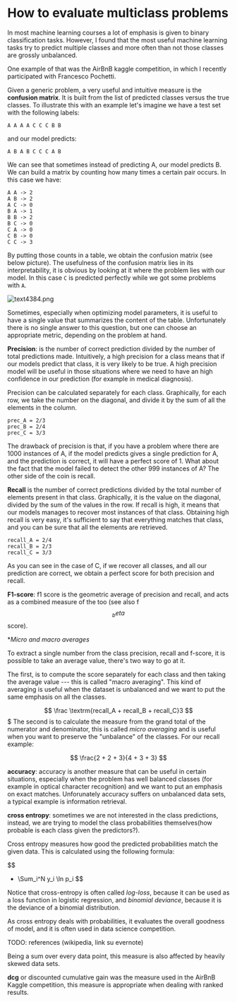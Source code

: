 # How to evaluate multiclass problems

In most machine learning courses a lot of emphasis is given to binary classification tasks. However, I found that the most useful machine learning tasks try to predict multiple classes and more often than not those classes are grossly unbalanced.

One example of that was the AirBnB kaggle competition, in which I recently participated with Francesco Pochetti.

Given a generic problem, a very useful and intuitive measure is the **confusion matrix**. It is built from the list of predicted classes versus the true classes. To illustrate this with an example let's imagine we have a test set with the following labels:

```
A A A A C C C B B
```

and our model predicts:

```
A B A B C C C A B
```

We can see that sometimes instead of predicting A, our model predicts B. We can build a matrix by counting how many times a certain pair occurs. In this case we have:

```
A A -> 2
A B -> 2
A C -> 0
B A -> 1
B B -> 2
B C -> 0
C A -> 0
C B -> 0
C C -> 3
```

By putting those counts in a table, we obtain the confusion matrix (see below picture). The usefulness of the confusion matrix lies in its interpretability, it is obvious by looking at it where the problem lies with our model. In this case ``C`` is predicted perfectly while we got some problems with ``A``.

![text4384.png]({{site.baseurl}}/blog/drafts/text4384.png)

Sometimes, especially when optimizing model parameters, it is useful to have a single value that summarizes the content of the table. Unfortunately there is no single answer to this question, but one can choose an appropriate metric, depending on the problem at hand.

**Precision**: is the number of correct prediction divided by the number of total predictions made. Intuitively, a high precision for a class means that if our models predict that class, it is very likely to be true. A high precision model will be useful in those situations where we need to have an high confidence in our prediction (for example in medical diagnosis).

Precision can be calculated separately for each class. Graphically, for each row, we take the number on the diagonal, and divide it by the sum of all the elements in the column.

```
prec_A = 2/3
prec_B = 2/4
prec_C = 3/3
```

The drawback of precision is that, if you have a problem where there are 1000 instances of A, if the model predicts gives a single prediction for A, and the prediction is correct, it will have a perfect score of 1. What about the fact that the model failed to detect the other 999 instances of A? The other side of the coin is recall.

**Recall** is the number of correct predictions divided by the total number of elements present in that class. Graphically, it is the value on the diagonal, divided by the sum of the values in the row. If recall is high, it means that our models manages to recover most instances of that class. Obtaining high recall is very easy, it's sufficient to say that everything matches that class, and you can be sure that all the elements are retrieved.

```
recall_A = 2/4
recall_B = 2/3
recall_C = 3/3
```

As you can see in the case of C, if we recover all classes, and all our prediction are correct, we obtain a perfect score for both precision and recall.

**F1-score**: f1 score is the geometric average of precision and recall, and acts as a combined measure of the too (see also f$$_beta$$ score).

**Micro and macro averages*

To extract a single number from the class precision, recall and f-score, it is possible to take an average value, there's two way to go at it.

The first, is to compute the score separately for each class and then taking the average value --- this is called "macro averaging". This kind of averaging is useful when the dataset is unbalanced and we want to put the same emphasis on all the classes.

$$
\frac \textrm{recall_A + recall_B + recall_C}3
$$$
The second is to calculate the measure from the grand total of the numerator and denominator, this is called *micro averaging* and is useful when you want to preserve the "unbalance" of the classes. For our recall example:

$$
\frac{2 + 2 + 3}{4 + 3 + 3}
$$

**accuracy**: accuracy is another measure that can be useful in certain situations, especially when the problem has well balanced classes (for example in optical character recognition) and we want to put an emphasis on exact matches. Unforunately accuracy suffers on unbalanced data sets, a typical example is information retrieval. 

**cross entropy**: sometimes we are not interested in the class predictions, instead, we are trying to model the class probabilities themselves(how probable is each class given the predictors?).

Cross entropy measures how good the predicted probabilities match the given data. This is calculated using the following formula:
 
 $$
 - \Sum_i^N y_i \ln p_i
 $$
 
 Notice that cross-entropy is often called *log-loss*, because it can be used as a loss function in logistic regression, and *binomial deviance*, because it is the deviance of a binomial distribution.

As cross entropy deals with probabilities, it evaluates the overall goodness of model, and it is often used in data science competition.

TODO: references (wikipedia, link su evernote)

Being a sum over every data point, this measure is also affected by heavily skewed data sets.

**dcg** or discounted cumulative gain was the measure used in the AirBnB Kaggle competition, this measure is appropriate when dealing with ranked results.


